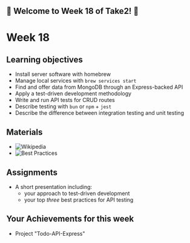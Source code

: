 ## 🚀 Welcome to Week 18 of Take2! 🚀

# Week 18

## Learning objectives

- Install server software with homebrew
- Manage local services with `brew services start`
- Find and offer data from MongoDB through an Express-backed API
- Apply a test-driven development methodology
- Write and run API tests for CRUD routes
- Describe testing with `bun` or `npm` + `jest`
- Describe the difference between integration testing and unit testing

## Materials

- ![Wikipedia](https://en.wikipedia.org/wiki/Test-driven_development)
- ![Best Practices](https://www.pynt.io/learning-hub/api-testing-guide/top-10-api-testing-best-practices-in-2024)

## Assignments

- A short presentation including:
  - your approach to test-driven development
  - your top _three_ best practices for API testing

## Your Achievements for this week

- Project "Todo-API-Express"
